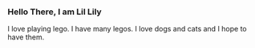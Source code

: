 ### Hello There, I am Lil Lily


I love playing lego. I have many legos. I love dogs and cats and I hope to have them.
 
 
 
